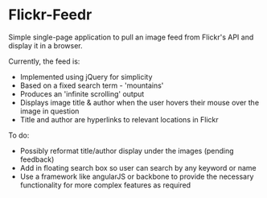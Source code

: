 # Flickr-Feedr

Simple single-page application to pull an image feed from Flickr's API and display it in a browser.

Currently, the feed is:

* Implemented using jQuery for simplicity
* Based on a fixed search term - 'mountains'
* Produces an 'infinite scrolling' output
* Displays image title & author when the user hovers their mouse over the image in question
* Title and author are hyperlinks to relevant locations in Flickr

To do:

* Possibly reformat title/author display under the images (pending feedback)
* Add in floating search box so user can search by any keyword or name
* Use a framework like angularJS or backbone to provide the necessary functionality for more complex features as required
